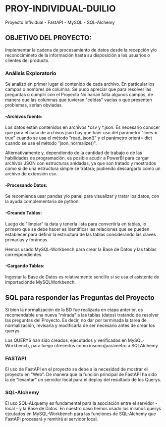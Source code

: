 # PROY-INDIVIDUAL-DUILIO
Proyecto Infividual - FastAPI - MySQL - SQL-Alchemy 

## OBJETIVO DEL PROYECTO:

Implementar la cadena de procesamiento de datos desde la recepción y/o reconocimineto de la información hasta su disposición a los usuarios o clientes del producto.

### Análisis Exploratorio
Se analizó en primer lugar el contenido de cada archivo. En particular los campos o nombres de columna.
Se pudo apreciar que para resolver las preguntas o cumplir con el Proyecto No harían falta algunos campos, de manera que las columnas que tuvieran "celdas" vacías o que presenten problemas, serían obviadas.

#### -**Archivos fuente**:
Los datos están contenidos en archivos *csv y *.json. Es necesario conocer que para el caso de archivos json hay que haer uso del parámetro "lines = true" cuando se usa el método "read_json()" y el parámetro orient= dict cuando se use el método "json_normalize()".

Alternativamente y, dependiendo de la cantidad de trabajo o de las habilidades de programación, es posible acudir a PowerBI para cargar archivos JSON con estructuras anidadas, ya que son tratado y mostrados como si de una estructura simple se tratara; pudiendo descargarlo como un archivo de extensión csv.

#### -**Procesando Datos**:
Se recomienda usar pandas y/o panel para visualizar y tratar los datos, con la ayuda complementaria de python.

#### -**Creando Tablas**:

Luego de "limpiar" la data y tenerla lista para convertirla en tablas, lo primero que se debe hacer es identificar las relaciones que se pueden establecer para definir la estructura de las tablas considerando las claves primarias y foráneas.

Hemos usado MySQL-Workbench para crear la Base de Datos y las tablas correspondientes.

#### -**Cargando Tablas**:
Ingestar la Base de Datos es relativamente sencillo si se usa el asistente de importaciónde MySQLWorkbench.

## SQL para responder las Preguntas del Proyecto
Si bien la normalización de la BD fue realizada en etapa anterior, es recomendable una nueva "mirada" a las tablas (datos) tratando de resolver las preguntas del Proyecto.
Es decir, no dar por terminada la tarea de normalización, revisarla y modificarla de ser necesario antes de crear los querys.

Los QUERYS han sido creados, ejecutados y verificados en MySQL-Workbench, para luego ofrecerlos como insumo/parámetro a SQLAlchemy.

### FASTAPI
El uso de FastAPI en el proyecto se debe a la necesidad de mostrar el proyecto en "Web".
De manera que la función principal de FastAPI ha sido la de "levantar" un servidor local para el deploy del resultado de los Querys.


### SQL-Alchemy
El uso SQL-ALquemy es fundamental para la asociación entre el servidor - local - y la Base de Datos.
En nuestro caso hemos usado los mismos querys ejcutados en MySQL-Workbench para las funciones de SQL-Alchemy que FastAPI procesará y remitirá al servidor local.

